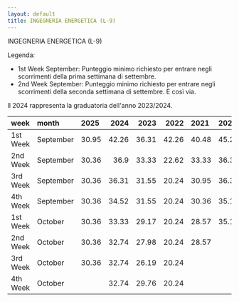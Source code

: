 ```yaml
---
layout: default
title: INGEGNERIA ENERGETICA (L-9)
---
```


INGEGNERIA ENERGETICA (L-9)

Legenda:
 - 1st Week September: Punteggio minimo richiesto per entrare negli scorrimenti della prima settimana di settembre.
 - 2nd Week September: Punteggio minimo richiesto per entrare negli scorrimenti della seconda settimana di settembre.
E così via.

Il 2024 rappresenta la graduatoria dell'anno 2023/2024.

| week     | month     | 2025   |   2024 |   2023 |   2022 | 2021   | 2020   | 2019   | 2018   |
|:---------|:----------|:-------|-------:|-------:|-------:|:-------|:-------|:-------|:-------|
| 1st Week | September | 30.95  |  42.26 |  36.31 |  42.26 | 40.48  | 45.24  | 42.86  | 34.52  |
| 2nd Week | September | 30.36  |  36.9  |  33.33 |  22.62 | 33.33  | 36.31  | 37.5   | 36.9   |
| 3rd Week | September | 30.36  |  36.31 |  31.55 |  20.24 | 30.95  | 36.31  | 36.31  | 34.52  |
| 4th Week | September | 30.36  |  34.52 |  31.55 |  20.24 | 30.36  | 35.12  | 36.9   | 34.52  |
| 1st Week | October   | 30.36  |  33.33 |  29.17 |  20.24 | 28.57  | 35.12  |        | 33.93  |
| 2nd Week | October   | 30.36  |  32.74 |  27.98 |  20.24 | 28.57  |        |        | 33.33  |
| 3rd Week | October   | 30.36  |  32.74 |  26.19 |  20.24 |        |        |        | 32.74  |
| 4th Week | October   |        |  32.74 |  29.76 |  20.24 |        |        |        |        |